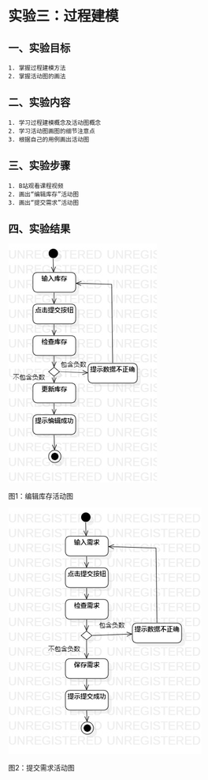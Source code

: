 # 实验三：过程建模

## 一、实验目标
	1. 掌握过程建模方法
	2. 掌握活动图的画法

## 二、实验内容
	1. 学习过程建模概念及活动图概念
	2. 学习活动图画图的细节注意点
	3. 根据自己的用例画出活动图

## 三、实验步骤
	1. B站观看课程视频
	2. 画出“编辑库存”活动图
	3. 画出“提交需求”活动图

## 四、实验结果
![活动图1](./lab3_ActivityDiagram1.jpg) 

图1：编辑库存活动图

![活动图2](./lab3_ActivityDiagram2.jpg) 

图2：提交需求活动图






